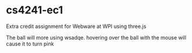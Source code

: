 # cs4241-ec1
Extra credit assignment for Webware at WPI using three.js

The ball will more using wsadqe. hovering over the ball with the mouse will cause it to turn pink
